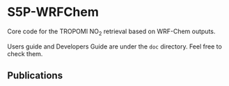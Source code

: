 # S5P-WRFChem
Core code for the TROPOMI NO<sub>2</sub> retrieval based on WRF-Chem outputs.

Users guide and Developers Guide are under the `doc` directory. Feel free to check them.

## Publications

